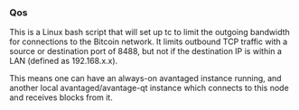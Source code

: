 ### Qos ###

This is a Linux bash script that will set up tc to limit the outgoing bandwidth for connections to the Bitcoin network. It limits outbound TCP traffic with a source or destination port of 8488, but not if the destination IP is within a LAN (defined as 192.168.x.x).

This means one can have an always-on avantaged instance running, and another local avantaged/avantage-qt instance which connects to this node and receives blocks from it.
